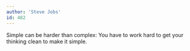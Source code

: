 ```yaml
---
author: 'Steve Jobs'
id: 482
---
```


Simple can be harder than complex: You have to work hard to get your thinking clean to make it simple.
